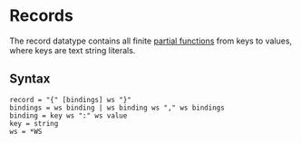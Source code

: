 # Records

The record datatype contains all finite [partial functions](https://en.wikipedia.org/wiki/Partial_function) from keys to values, where keys are text string literals.

## Syntax

```abnf
record = "{" [bindings] ws "}"
bindings = ws binding | ws binding ws "," ws bindings
binding = key ws ":" ws value
key = string
ws = *WS
```